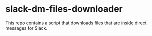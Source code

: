 # slack-dm-files-downloader
This repo contains a script that downloads files that are inside direct messages for Slack.
